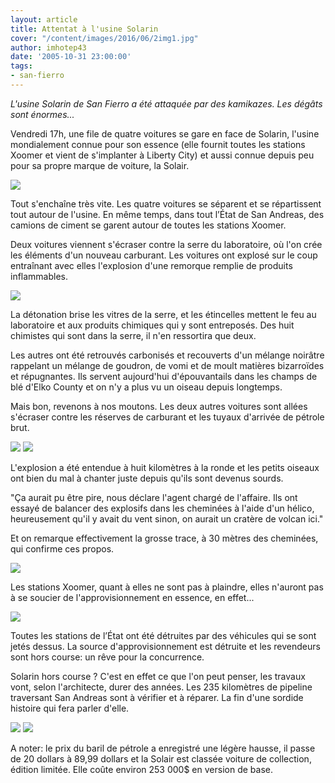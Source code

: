 ```yaml
---
layout: article
title: Attentat à l'usine Solarin
cover: "/content/images/2016/06/2img1.jpg"
author: imhotep43
date: '2005-10-31 23:00:00'
tags:
- san-fierro
---
```


_L'usine Solarin de San Fierro a été attaquée par des kamikazes. Les dégâts sont énormes..._

Vendredi 17h, une file de quatre voitures se gare en face de Solarin, l'usine mondialement connue pour son essence (elle fournit toutes les stations Xoomer et vient de s'implanter à Liberty City) et aussi connue depuis peu pour sa propre marque de voiture, la Solair.

![](/content/images/2005/01/3img0.jpg)

Tout s'enchaîne très vite. Les quatre voitures se séparent et se répartissent tout autour de l'usine. En même temps, dans tout l’État de San Andreas, des camions de ciment se garent autour de toutes les stations Xoomer.

Deux voitures viennent s'écraser contre la serre du laboratoire, où l'on crée les éléments d'un nouveau carburant. Les voitures ont explosé sur le coup entraînant avec elles l'explosion d'une remorque remplie de produits inflammables.

![](/content/images/2005/01/3img5.jpg)

La détonation brise les vitres de la serre, et les étincelles mettent le feu au laboratoire et aux produits chimiques qui y sont entreposés. Des huit chimistes qui sont dans la serre, il n'en ressortira que deux.

Les autres ont été retrouvés carbonisés et recouverts d'un mélange noirâtre rappelant un mélange de goudron, de vomi et de moult matières bizarroïdes et répugnantes. Ils servent aujourd'hui d'épouvantails dans les champs de blé d'Elko County et on n'y a plus vu un oiseau depuis longtemps.

Mais bon, revenons à nos moutons. Les deux autres voitures sont allées s'écraser contre les réserves de carburant et les tuyaux d'arrivée de pétrole brut.

![](/content/images/2005/01/3img7.jpg)
![](/content/images/2005/01/3img3.jpg)

L'explosion a été entendue à huit kilomètres à la ronde et les petits oiseaux ont bien du mal à chanter juste depuis qu'ils sont devenus sourds.

"Ça aurait pu être pire, nous déclare l'agent chargé de l'affaire. Ils ont essayé de balancer des explosifs dans les cheminées à l'aide d'un hélico, heureusement qu'il y avait du vent sinon, on aurait un cratère de volcan ici."

Et on remarque effectivement la grosse trace, à 30 mètres des cheminées, qui confirme ces propos.

![](/content/images/2005/01/3img2.jpg)

Les stations Xoomer, quant à elles ne sont pas à plaindre, elles n'auront pas à se soucier de l'approvisionnement en essence, en effet...

![](/content/images/2005/01/3img9.jpg)

Toutes les stations de l’État ont été détruites par des véhicules qui se sont jetés dessus. La source d'approvisionnement est détruite et les revendeurs sont hors course: un rêve pour la concurrence.

Solarin hors course ? C'est en effet ce que l'on peut penser, les travaux vont, selon l'architecte, durer des années. Les 235 kilomètres de pipeline traversant San Andreas sont à vérifier et à réparer. La fin d'une sordide histoire qui fera parler d'elle.

![](/content/images/2005/01/3img1.jpg)
![](/content/images/2005/01/3img8.jpg)

A noter: le prix du baril de pétrole a enregistré une légère hausse, il passe de 20 dollars à 89,99 dollars et la Solair est classée voiture de collection, édition limitée. Elle coûte environ 253 000$ en version de base.

<!--kg-card-end: markdown-->
